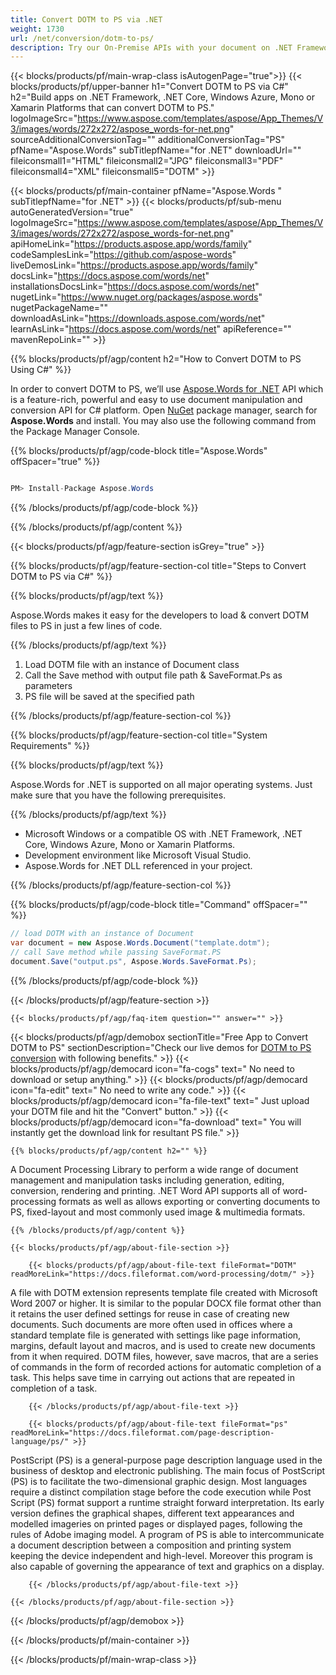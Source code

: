 ```yaml
---
title: Convert DOTM to PS via .NET 
weight: 1730
url: /net/conversion/dotm-to-ps/ 
description: Try our On-Premise APIs with your document on .NET Framework, .NET Core, Windows Azure, Mono or Xamarin Platforms.
---
```


{{< blocks/products/pf/main-wrap-class isAutogenPage="true">}}
{{< blocks/products/pf/upper-banner h1="Convert DOTM to PS via C#" h2="Build apps on .NET Framework, .NET Core, Windows Azure, Mono or Xamarin Platforms that can convert DOTM to PS." logoImageSrc="https://www.aspose.com/templates/aspose/App_Themes/V3/images/words/272x272/aspose_words-for-net.png" sourceAdditionalConversionTag="" additionalConversionTag="PS" pfName="Aspose.Words" subTitlepfName="for .NET" downloadUrl="" fileiconsmall1="HTML" fileiconsmall2="JPG" fileiconsmall3="PDF" fileiconsmall4="XML" fileiconsmall5="DOTM" >}}

{{< blocks/products/pf/main-container pfName="Aspose.Words " subTitlepfName="for .NET" >}}
{{< blocks/products/pf/sub-menu autoGeneratedVersion="true" logoImageSrc="https://www.aspose.com/templates/aspose/App_Themes/V3/images/words/272x272/aspose_words-for-net.png" apiHomeLink="https://products.aspose.app/words/family" codeSamplesLink="https://github.com/aspose-words" liveDemosLink="https://products.aspose.app/words/family" docsLink="https://docs.aspose.com/words/net" installationsDocsLink="https://docs.aspose.com/words/net" nugetLink="https://www.nuget.org/packages/aspose.words" nugetPackageName="" downloadAsLink="https://downloads.aspose.com/words/net" learnAsLink="https://docs.aspose.com/words/net" apiReference="" mavenRepoLink="" >}}

{{% blocks/products/pf/agp/content h2="How to Convert DOTM to PS Using C#" %}}

 In order to convert DOTM to PS, we’ll use
 [Aspose.Words for .NET](https://products.aspose.com/words/net) 
 API which is a feature-rich, powerful and easy to use document manipulation and conversion API for C# platform. Open
 [NuGet](https://www.nuget.org/packages/aspose.words) 
 package manager, search for
 **Aspose.Words** 
 and install. You may also use the following command from the Package Manager Console.

{{% blocks/products/pf/agp/code-block title="Aspose.Words" offSpacer="true" %}}

```cs

PM> Install-Package Aspose.Words

```

{{% /blocks/products/pf/agp/code-block %}}

{{% /blocks/products/pf/agp/content %}}

{{< blocks/products/pf/agp/feature-section isGrey="true" >}}

{{% blocks/products/pf/agp/feature-section-col title="Steps to Convert DOTM to PS via C#" %}}

{{% blocks/products/pf/agp/text %}}

 Aspose.Words makes it easy for the developers to load & convert DOTM files to PS in just a few lines of code.

{{% /blocks/products/pf/agp/text %}}

1.  Load DOTM file with an instance of Document class
1.  Call the Save method with output file path & SaveFormat.Ps as parameters
1.  PS file will be saved at the specified path

{{% /blocks/products/pf/agp/feature-section-col %}}

{{% blocks/products/pf/agp/feature-section-col title="System Requirements" %}}

{{% blocks/products/pf/agp/text %}}

 Aspose.Words for .NET is supported on all major operating systems. Just make sure that you have the following prerequisites.

{{% /blocks/products/pf/agp/text %}}

-  Microsoft Windows or a compatible OS with .NET Framework, .NET Core, Windows Azure, Mono or Xamarin Platforms.
-  Development environment like Microsoft Visual Studio.
-  Aspose.Words for .NET DLL referenced in your project.

{{% /blocks/products/pf/agp/feature-section-col %}}

{{% blocks/products/pf/agp/code-block title="Command" offSpacer="" %}}

```cs
// load DOTM with an instance of Document
var document = new Aspose.Words.Document("template.dotm");
// call Save method while passing SaveFormat.PS
document.Save("output.ps", Aspose.Words.SaveFormat.Ps); 

```

{{% /blocks/products/pf/agp/code-block %}}

{{< /blocks/products/pf/agp/feature-section >}}

    {{< blocks/products/pf/agp/faq-item question="" answer="" >}}
 

<!-- aboutfile Starts -->

{{< blocks/products/pf/agp/demobox sectionTitle="Free App to Convert DOTM to PS" sectionDescription="Check our live demos for [DOTM to PS conversion](https://products.aspose.app/words/conversion/dotm-to-ps) with following benefits." >}}
        {{< blocks/products/pf/agp/democard icon="fa-cogs" text=" No need to download or setup anything." >}}
        {{< blocks/products/pf/agp/democard icon="fa-edit" text=" No need to write any code." >}}
        {{< blocks/products/pf/agp/democard icon="fa-file-text" text=" Just upload your DOTM file and hit the \"Convert\" button." >}}
        {{< blocks/products/pf/agp/democard icon="fa-download" text=" You will instantly get the download link for resultant PS file." >}}

    {{% blocks/products/pf/agp/content h2="" %}}

 A Document Processing Library to perform a wide range of document management and manipulation tasks including generation, editing, conversion, rendering and printing. .NET Word API supports all of word-processing formats as well as allows exporting or converting documents to PS, fixed-layout and most commonly used image & multimedia formats.



    {{% /blocks/products/pf/agp/content %}}

    {{< blocks/products/pf/agp/about-file-section >}}

        {{< blocks/products/pf/agp/about-file-text fileFormat="DOTM" readMoreLink="https://docs.fileformat.com/word-processing/dotm/" >}}
A file with DOTM extension represents template file created with Microsoft Word 2007 or higher. It is similar to the popular DOCX file format other than it retains the user defined settings for reuse in case of creating new documents. Such documents are more often used in offices where a standard template file is generated with settings like page information, margins, default layout and macros, and is used to create new documents from it when required. DOTM files, however, save macros, that are a series of commands in the form of recorded actions for automatic completion of a task. This helps save time in carrying out actions that are repeated in completion of a task.

        {{< /blocks/products/pf/agp/about-file-text >}}

        {{< blocks/products/pf/agp/about-file-text fileFormat="ps" readMoreLink="https://docs.fileformat.com/page-description-language/ps/" >}}
PostScript (PS) is a general-purpose page description language used in the business of desktop and electronic publishing. The main focus of PostScript (PS) is to facilitate the two-dimensional graphic design. Most languages require a distinct compilation stage before the code execution while Post Script (PS) format support a runtime straight forward interpretation. Its early version defines the graphical shapes, different text appearances and modelled imageries on printed pages or displayed pages, following the rules of Adobe imaging model. A program of PS is able to intercommunicate a document description between a composition and printing system keeping the device independent and high-level. Moreover this program is also capable of governing the appearance of text and graphics on a display.

        {{< /blocks/products/pf/agp/about-file-text >}}

    {{< /blocks/products/pf/agp/about-file-section >}}

{{< /blocks/products/pf/agp/demobox >}}

<!-- aboutfile Ends -->

{{< /blocks/products/pf/main-container >}}
    
{{< /blocks/products/pf/main-wrap-class >}}